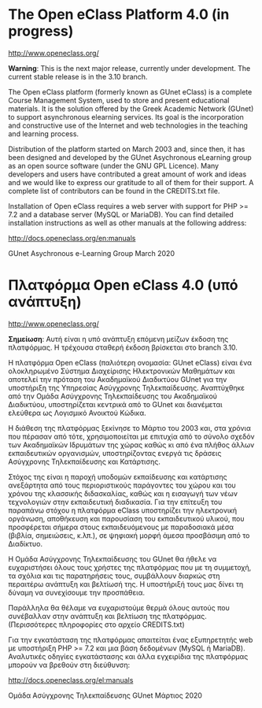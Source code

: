 # The Open eClass Platform 4.0 (in progress)

http://www.openeclass.org/

**Warning**: This is the next major release, currently under development. The
current stable release is in the 3.10 branch.

The Open eClass platform (formerly known as GUnet eClass) is a complete Course
Management System, used to store and present educational materials. It is the
solution offered by the Greek Academic Network (GUnet) to support asynchronous
elearning services. Its goal is the incorporation and constructive use of the
Internet and web technologies in the teaching and learning process.

Distribution of the platform started on March 2003 and, since then, it has
been designed and developed by the GUnet Asychronous eLearning group as an
open source software (under the GNU GPL Licence). Many developers and users
have contributed a great amount of work and ideas and we would like to express
our gratitude to all of them for their support. A complete list of
contributors can be found in the CREDITS.txt file.

Installation of Open eClass requires a web server with support for PHP >= 7.2
and a database server (MySQL or MariaDB). You can find detailed installation
instructions as well as other manuals at the following address:

http://docs.openeclass.org/en:manuals

GUnet Asychronous e-Learning Group
March 2020


# Πλατφόρμα Open eClass 4.0 (υπό ανάπτυξη)

http://www.openeclass.org/

**Σημείωση**: Αυτή είναι η υπό ανάπτυξη επόμενη μείζων έκδοση της πλατφόρμας.
Η τρέχουσα σταθερή έκδοση βρίσκεται στο branch 3.10.

Η πλατφόρμα Open eClass (παλιότερη ονομασία: GUnet eClass) είναι ένα
ολοκληρωμένο Σύστημα Διαχείρισης Ηλεκτρονικών Μαθημάτων και αποτελεί την
πρόταση του Ακαδημαϊκού Διαδικτύου GUnet για την υποστήριξη της Υπηρεσίας
Ασύγχρονης Τηλεκπαίδευσης. Αναπτύχθηκε από την Ομάδα Ασύγχρονης Τηλεκπαίδευσης
του Ακαδημαϊκού Διαδικτύου, υποστηρίζεται κεντρικά από το GUnet και διανέμεται
ελεύθερα ως Λογισμικό Ανοικτού Κώδικα.

Η διάθεση της πλατφόρμας ξεκίνησε το Μάρτιο του 2003 και, στα χρόνια που
πέρασαν από τότε, χρησιμοποιείται με επιτυχία από το σύνολο σχεδόν των
Ακαδημαϊκών Ιδρυμάτων της χώρας καθώς κι από ένα πλήθος άλλων εκπαιδευτικών
οργανισμών, υποστηρίζοντας ενεργά τις δράσεις Ασύγχρονης Τηλεκπαίδευσης και
Κατάρτισης.

Στόχος της είναι η παροχή υποδομών εκπαίδευσης και κατάρτισης ανεξάρτητα
από τους περιοριστικούς παράγοντες του χώρου και του χρόνου της κλασσικής
διδασκαλίας, καθώς και η εισαγωγή των νέων τεχνολογιών στην εκπαιδευτική
διαδικασία. Για την επίτευξη του παραπάνω στόχου η πλατφόρμα eClass υποστηρίζει
την ηλεκτρονική οργάνωση, αποθήκευση και παρουσίαση του εκπαιδευτικού υλικού,
που προσφέρεται σήμερα στους εκπαιδευόμενους με παραδοσιακά μέσα (βιβλία,
σημειώσεις, κ.λπ.), σε ψηφιακή μορφή άμεσα προσβάσιμη από το Διαδίκτυο.

Η Ομάδα Ασύγχρονης Τηλεκπαίδευσης του GUnet θα ήθελε να ευχαριστήσει όλους
τους χρήστες της πλατφόρμας που με τη συμμετοχή, τα σχόλια και τις παρατηρήσεις
τους, συμβάλλουν διαρκώς στη περαιτέρω ανάπτυξη και βελτίωσή της. Η υποστήριξή
τους μας δίνει τη δύναμη να συνεχίσουμε την προσπάθεια.

Παράλληλα θα θέλαμε να ευχαριστούμε θερμά όλους αυτούς που συνέβαλλαν στην ανάπτυξη
και βελτίωση της πλατφόρμας. (Περισσότερες πληροφορίες στο αρχείο CREDITS.txt)

Για την εγκατάσταση της πλατφόρμας απαιτείται ένας εξυπηρετητής web με υποστήριξη
PHP >= 7.2 και μια βάση δεδομένων (MySQL ή MariaDB). Αναλυτικές οδηγίες εγκατάστασης
και άλλα εγχειρίδια της πλατφόρμας μπορούν να βρεθούν στη διεύθυνση:

http://docs.openeclass.org/el:manuals

Ομάδα Ασύγχρονης Τηλεκπαίδευσης GUnet
Μάρτιος 2020
